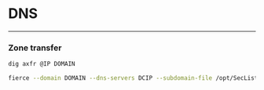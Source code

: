 # DNS
--------

### Zone transfer

```bash
dig axfr @IP DOMAIN
```

```bash
fierce --domain DOMAIN --dns-servers DCIP --subdomain-file /opt/SecLists/
```

